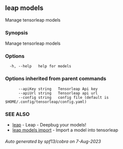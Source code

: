 ## leap models

Manage tensorleap models

### Synopsis

Manage tensorleap models

### Options

```
  -h, --help   help for models
```

### Options inherited from parent commands

```
      --apiKey string   Tensorleap Api key
      --apiUrl string   Tensorleap api url
      --config string   config file (default is $HOME/.config/tensorleap/config.yaml)
```

### SEE ALSO

* [leap](leap.md)	 - Leap - Deepbug your models!
* [leap models import](leap_models_import.md)	 - Import a model into tensorleap

###### Auto generated by spf13/cobra on 7-Aug-2023
